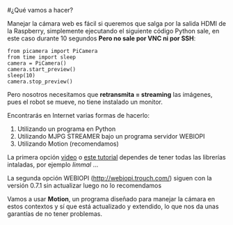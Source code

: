 #¿Qué vamos a hacer?

Manejar la cámara web es fácil si queremos que salga por la salida HDMI de la Raspberry, simplemente ejecutando el siguiente código Python sale, en este caso durante 10 segundos **Pero no sale por VNC ni por SSH**:
```cpp+lineNumbers:true
from picamera import PiCamera
from time import sleep
camera = PiCamera()
camera.start_preview()
sleep(10)
camera.stop_preview()
```
Pero nosotros necesitamos que **retransmita = streaming** las imágenes, pues el robot se mueve, no tiene instalado un monitor.

Encontrarás en Internet varias formas de hacerlo:

1. Utilizando un programa en Python
1. Utilizando MJPG STREAMER bajo un programa servidor WEBIOPI
1. Utilizando Motion (recomendamos)

La primera opción [video](https://www.youtube.com/watch?v=fCTc1sBQwi8) o [este tutorial](https://randomnerdtutorials.com/video-streaming-with-raspberry-pi-camera/) dependes de tener todas las librerías intaladas, por ejemplo *limmal* ...

La segunda opción WEBIOPI (http://webiopi.trouch.com/) siguen con la versión 0.7.1 sin actualizar luego no lo recomendamos

Vamos a usar **Motion**, un programa diseñado para manejar la cámara en estos contextos y sí que está actualizado y extendido, lo que nos da unas garantías de no tener problemas.
